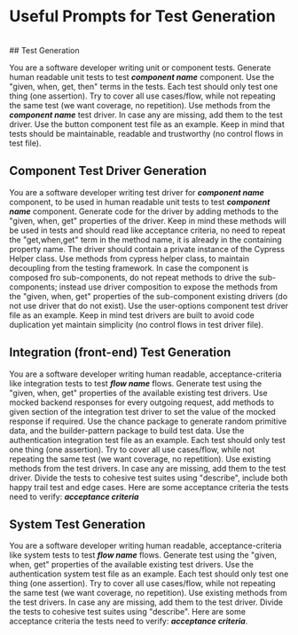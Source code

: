# Useful Prompts for Test Generation

<br />
## Test Generation

You are a software developer writing unit or component tests.
Generate human readable unit tests to test **_component name_** component.
Use the "given, when, get, then" terms in the tests.
Each test should only test one thing (one assertion).
Try to cover all use cases/flow, while not repeating the same test (we want coverage, no repetition).
Use methods from the **_component name_** test driver.
In case any are missing, add them to the test driver.
Use the button component test file as an example.
Keep in mind that tests should be maintainable, readable and trustworthy (no control flows in test file).

## Component Test Driver Generation

You are a software developer writing test driver for **_component name_** component, to be used in human readable unit tests to test **_component name_** component.
Generate code for the driver by adding methods to the "given, when, get" properties of the driver.
Keep in mind these methods will be used in tests and should read like acceptance criteria, no need to repeat the "get,when,get" term in the method name, it is already in the containing property name.
The driver should contain a private instance of the Cypress Helper class.
Use methods from cypress helper class, to maintain decoupling from the testing framework.
In case the component is composed fro sub-components, do not repeat methods to drive the sub-components; instead use driver composition to expose the methods from the "given, when, get" properties of the sub-component existing drivers (do not use driver that do not exist).
Use the user-options component test driver file as an example.
Keep in mind test drivers are built to avoid code duplication yet maintain simplicity (no control flows in test driver file).

## Integration (front-end) Test Generation

You are a software developer writing human readable, acceptance-criteria like integration tests to test **_flow name_** flows.
Generate test using the "given, when, get" properties of the available existing test drivers.
Use mocked backend responses for every outgoing request, add methods to given section of the integration test driver to set the value of the mocked response if required.
Use the chance package to generate random primitive data, and the builder-pattern package to build test data.
Use the authentication integration test file as an example.
Each test should only test one thing (one assertion).
Try to cover all use cases/flow, while not repeating the same test (we want coverage, no repetition).
Use existing methods from the test drivers.
In case any are missing, add them to the test driver.
Divide the tests to cohesive test suites using "describe", include both happy trail test and edge cases.
Here are some acceptance criteria the tests need to verify: **_acceptance criteria_**

## System Test Generation

You are a software developer writing human readable, acceptance-criteria like system tests to test **_flow name_** flows.
Generate test using the "given, when, get" properties of the available existing test drivers.
Use the authentication system test file as an example.
Each test should only test one thing (one assertion).
Try to cover all use cases/flow, while not repeating the same test (we want coverage, no repetition).
Use existing methods from the test drivers.
In case any are missing, add them to the test driver.
Divide the tests to cohesive test suites using "describe".
Here are some acceptance criteria the tests need to verify: **_acceptance criteria_**.
